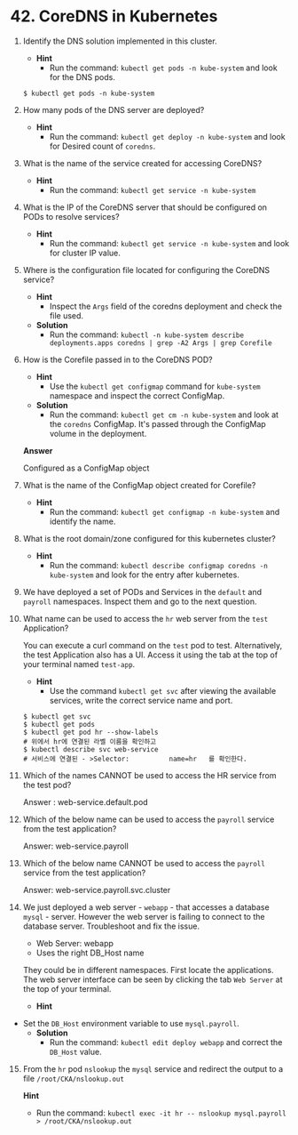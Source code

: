 # 42. CoreDNS in Kubernetes



1. Identify the DNS solution implemented in this cluster.

   - **Hint**
     - Run the command: `kubectl get pods -n kube-system` and look for the DNS pods.

   ```
   $ kubectl get pods -n kube-system
   ```



2. How many pods of the DNS server are deployed?
   - **Hint**
     - Run the command: `kubectl get deploy -n kube-system` and look for Desired count of `coredns`.



3. What is the name of the service created for accessing CoreDNS?
   - **Hint**
     - Run the command: `kubectl get service -n kube-system`



4. What is the IP of the CoreDNS server that should be configured on PODs to resolve services?
   - **Hint**
     - Run the command: `kubectl get service -n kube-system` and look for cluster IP value.



5. Where is the configuration file located for configuring the CoreDNS service?
   - **Hint**
     - Inspect the `Args` field of the coredns deployment and check the file used.
   - **Solution**
     - Run the command: `kubectl -n kube-system describe deployments.apps coredns | grep -A2 Args | grep Corefile`



6. How is the Corefile passed in to the CoreDNS POD?

   - **Hint**
     - Use the `kubectl get configmap` command for `kube-system` namespace and inspect the correct ConfigMap.
   - **Solution**
     - Run the command: `kubectl get cm -n kube-system` and look at the `coredns` ConfigMap. It's passed through the ConfigMap volume in the deployment.

   **Answer**

   Configured as a ConfigMap object



7. What is the name of the ConfigMap object created for Corefile?
   - **Hint**
     - Run the command: `kubectl get configmap -n kube-system` and identify the name.



8. What is the root domain/zone configured for this kubernetes cluster?
   - **Hint**
     - Run the command: `kubectl describe configmap coredns -n kube-system` and look for the entry after kubernetes.



9. We have deployed a set of PODs and Services in the `default` and `payroll` namespaces. Inspect them and go to the next question.



10. What name can be used to access the `hr` web server from the `test` Application?

    You can execute a curl command on the `test` pod to test. Alternatively, the test Application also has a UI. Access it using the tab at the top of your terminal named `test-app`.

    - **Hint**
      - Use the command `kubectl get svc` after viewing the available services, write the correct service name and port.
    
    ```
    $ kubectl get svc
    $ kubectl get pods
    $ kubectl get pod hr --show-labels
    # 위에서 hr에 연결된 라벨 이름을 확인하고
    $ kubectl describe svc web-service
    # 서비스에 연결된 - >Selector:          name=hr   를 확인한다.
    
    ```
    
    

11. Which of the names CANNOT be used to access the HR service from the test pod?

    Answer : web-service.default.pod



12. Which of the below name can be used to access the `payroll` service from the test application?

    Answer: web-service.payroll



13. Which of the below name CANNOT be used to access the `payroll` service from the test application?

    Answer: web-service.payroll.svc.cluster



14. We just deployed a web server - `webapp` - that accesses a database `mysql` - server. However the web server is failing to connect to the database server. Troubleshoot and fix the issue.

    - Web Server: webapp
    - Uses the right DB_Host name

    They could be in different namespaces. First locate the applications. The web server interface can be seen by clicking the tab `Web Server` at the top of your terminal.

    - **Hint**
  - Set the `DB_Host` environment variable to use `mysql.payroll`.
    - **Solution**
      - Run the command: `kubectl edit deploy webapp` and correct the `DB_Host` value.



15. From the `hr` pod `nslookup` the `mysql` service and redirect the output to a file `/root/CKA/nslookup.out`

    **Hint**

    - Run the command: `kubectl exec -it hr -- nslookup mysql.payroll > /root/CKA/nslookup.out`

    